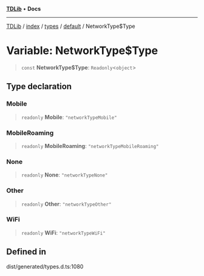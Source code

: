 [**TDLib**](../../../../../../README.md) • **Docs**

***

[TDLib](../../../../../../modules.md) / [index](../../../../../README.md) / [types](../../../README.md) / [default](../README.md) / NetworkType$Type

# Variable: NetworkType$Type

> `const` **NetworkType$Type**: `Readonly`\<`object`\>

## Type declaration

### Mobile

> `readonly` **Mobile**: `"networkTypeMobile"`

### MobileRoaming

> `readonly` **MobileRoaming**: `"networkTypeMobileRoaming"`

### None

> `readonly` **None**: `"networkTypeNone"`

### Other

> `readonly` **Other**: `"networkTypeOther"`

### WiFi

> `readonly` **WiFi**: `"networkTypeWiFi"`

## Defined in

dist/generated/types.d.ts:1080
